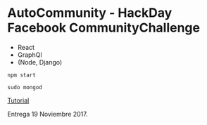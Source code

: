 # AutoCommunity - HackDay Facebook CommunityChallenge

- React
- GraphQl
- (Node, Django)

```
npm start

sudo mongod
```
[Tutorial](https://www.djamware.com/post/59a6257180aca768e4d2b132/node-express-passport-facebook-twitter-google-github-login)

Entrega 19 Noviembre 2017.
